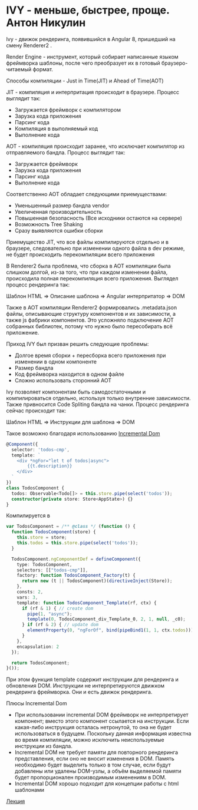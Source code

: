 # IVY - меньше, быстрее, проще. Антон Никулин

Ivy - движок рендеринга, появившийся в Angular 8, пришедший на смену Renderer2 .

Render Engine - инструмент, который собирает написанные языком фреймворка шаблоны, после чего преобразует их в готовый браузеро-читаемый формат.

Способы компиляции - Just in Time(JIT) и Ahead of Time(AOT)

JIT - компиляция и интерпритация происходит в браузере. Процесс выглядит так:
* Загружается фреймворк с компилятором
* Зарузка кода приложения
* Парсинг кода
* Компиляция в выполняемый код
* Выполнение кода

AOT - компиляция происходит заранее, что исключает компилятор из отправляемого бандла. Процесс выглядит так:
* Загружается фреймворк
* Зарузка кода приложения
* Парсинг кода
* Выполнение кода

Соответственно AOT обладает следующими приемуществами:
* Уменьшенный размер бандла vendor
* Увеличенная производительность
* Повышенная безопасность (Все исходники остаются на сервере)
* Возможность Tree Shaking
* Сразу выявляются ошибки сборки

Приемущество JIT, что все файлы компилируются отдельно и в браузере, следовательно при изменении одного файла в dev режиме, не будет происходить перекомпиляции всего приложения

В Renderer2 была проблема, что сборка в AOT компиляции была слишком долгой, из-за того, что при каждом изменении файла, происходила полная перекомпиляция всего приложения. Выглядел процесс рендеринга так:

Шаблон HTML => Описание шаблона => Angular интерпритатор => DOM

Также в AOT компиляции Renderer2 формировались .metadata.json файлы, описывающие структуру компонентов и их зависимости, а также js фабрики компонентов. Это усложняло подключение AOT собранных библиотек, потому что нужно было пересобирать всё приложение.

Приход IVY был призван решить следующие проблемы:
* Долгое время сборки + пересборка всего приложения при изменении в одном компоненте
* Размер бандла
* Код фреймворка находится в одном файле
* Сложно использовать сторонний AOT

Ivy позволяет компонентам быть самодостаточными и компилироваться отдельно, используя только внутренние зависимости. Также привносится Code Spliting бандла на чанки. Процесс рендеринга сейчас происходит так:

Шаблон HTML => Инструкции для шаблона => DOM

Такое возможно благодаря использованию [Incremental Dom](https://habr.com/ru/articles/448048/)

~~~typescript
@Component({
  selector: 'todos-cmp',
  template: `
    <div *ngFor="let t of todos|async">
        {{t.description}}
    </div>
  `
})
class TodosComponent {
  todos: Observable<Todo[]> = this.store.pipe(select('todos'));
  constructor(private store: Store<AppState>) {}
}
~~~

Компилируется в 

~~~typescript
var TodosComponent = /** @class */ (function () {
  function TodosComponent(store) {
    this.store = store;
    this.todos = this.store.pipe(select('todos'));
  }

  TodosComponent.ngComponentDef = defineComponent({
    type: TodosComponent,
    selectors: [["todos-cmp"]],
    factory: function TodosComponent_Factory(t) {
      return new (t || TodosComponent)(directiveInject(Store));
    },
    consts: 2,
    vars: 3,
    template: function TodosComponent_Template(rf, ctx) {
      if (rf & 1) { // create dom
        pipe(1, "async");
        template(0, TodosComponent_div_Template_0, 2, 1, null, _c0);
      } if (rf & 2) { // update dom
        elementProperty(0, "ngForOf", bind(pipeBind1(1, 1, ctx.todos)));
      }
    },
    encapsulation: 2
  });

  return TodosComponent;
}());
~~~

При этом функция template содержит инструкции для рендеринга и обновления DOM. Инструкции не интерпретируются движком рендеринга фреймворка. Они и есть движок рендеринга.

Плюсы Incremental Dom
* При использовании incremental DOM фреймворк не интерпретирует компонент; вместо этого компонент ссылается на инструкции. Если какая-либо инструкция осталась нетронутой, то она не будет использоваться в будущем. Поскольку данная информация известна во время компиляции, можно исключить неиспользуемые инструкции из бандла.
* Incremental DOM не требует памяти для повторного рендеринга представления, если оно не вносит изменения в DOM. Память необходимо будет выделить только в том случае, если будут добавлены или удалены DOM-узлы, а объём выделяемой памяти будет пропорционален производимым изменениям в DOM.
* Incremental DOM хорошо подходит для концепции работы с html шаблонами


[Лекция](https://www.youtube.com/watch?v=gZ7QEWh9ECE) 
